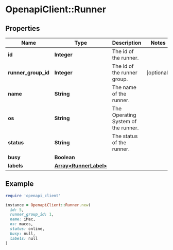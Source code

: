# OpenapiClient::Runner

## Properties

| Name | Type | Description | Notes |
| ---- | ---- | ----------- | ----- |
| **id** | **Integer** | The id of the runner. |  |
| **runner_group_id** | **Integer** | The id of the runner group. | [optional] |
| **name** | **String** | The name of the runner. |  |
| **os** | **String** | The Operating System of the runner. |  |
| **status** | **String** | The status of the runner. |  |
| **busy** | **Boolean** |  |  |
| **labels** | [**Array&lt;RunnerLabel&gt;**](RunnerLabel.md) |  |  |

## Example

```ruby
require 'openapi_client'

instance = OpenapiClient::Runner.new(
  id: 5,
  runner_group_id: 1,
  name: iMac,
  os: macos,
  status: online,
  busy: null,
  labels: null
)
```

